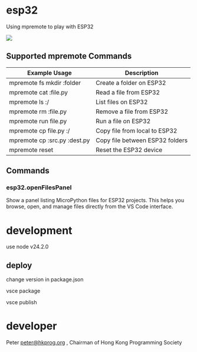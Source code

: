 # esp32

Using mpremote to play with ESP32

![](https://github.com/quantrpeter/vscode-esp32/blob/master/screencapture/vscode-esp32-introduction.gif?raw=true)

## Supported mpremote Commands

| Example Usage                      | Description                                 |
|------------------------------------|---------------------------------------------|
| mpremote fs mkdir :folder          | Create a folder on ESP32                    |
| mpremote cat :file.py              | Read a file from ESP32                      |
| mpremote ls :/                     | List files on ESP32                         |
| mpremote rm :file.py               | Remove a file from ESP32                    |
| mpremote run file.py               | Run a file on ESP32                         |
| mpremote cp file.py :/             | Copy file from local to ESP32                |
| mpremote cp :src.py :dest.py       | Copy file between ESP32 folders              |
| mpremote reset                     | Reset the ESP32 device                      |

## Commands

### esp32.openFilesPanel
Show a panel listing MicroPython files for ESP32 projects. This helps you browse, open, and manage files directly from the VS Code interface.

# development

use node v24.2.0

## deploy

change version in package.json

vsce package

vsce publish

# developer

Peter <peter@hkprog.org> , Chairman of Hong Kong Programming Society

